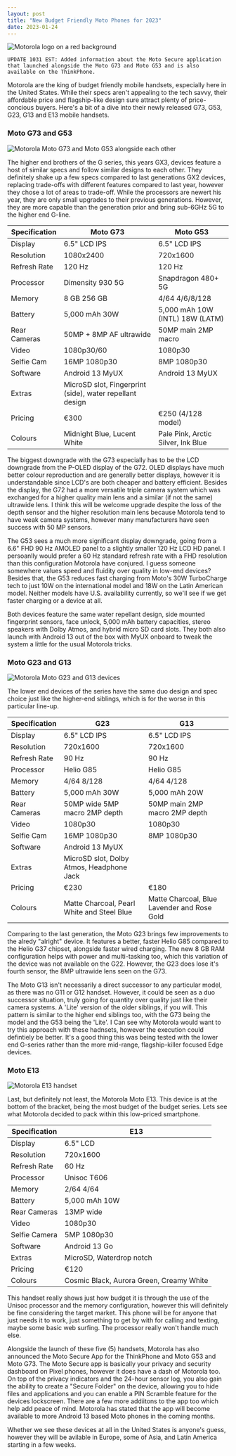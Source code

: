 ```yaml
---
layout: post
title: "New Budget Friendly Moto Phones for 2023"
date: 2023-01-24
---
```


![Motorola logo on a red background](/images/moto.jpg)

`UPDATE 1031 EST: Added information about the Moto Secure application that launched alongside the Moto G73 and Moto G53 and is also available on the ThinkPhone.`

Motorola are the king of budget friendly mobile handsets, especially here in the United States. While their specs aren't appealing to the tech savvy, their affordable price and flagship-like design sure attract plenty of price-concious buyers. Here's a bit of a dive into their newly released G73, G53, G23, G13 and E13 mobile handsets.

### Moto G73 and G53

![Motorola Moto G73 and Moto G53 alongside each other](/images/moto-g53.jpg)

The higher end brothers of the G series, this years GX3, devices feature a host of similar specs and follow similar designs to each other. They definitely shake up a few specs compared to last generations GX2 devices, replacing trade-offs with different features compared to last year, however they chose a lot of areas to trade-off. While the processors are newert his year, they are only small upgrades to their previous generations. However, they are more capable than the generation prior and bring sub-6GHz 5G to the higher end G-line.

| Specification | Moto G73                    | Moto G53                           |
|---------------|-----------------------------|------------------------------------|
| Display       | 6.5" LCD IPS                | 6.5" LCD IPS                       |
| Resolution    | 1080x2400                   | 720x1600                           |
| Refresh Rate  | 120 Hz                      | 120 Hz                             |
| Processor     | Dimensity 930 5G            | Snapdragon 480+ 5G                 |
| Memory        | 8 GB  256 GB                | 4/64   4/6/8/128                   |
| Battery       | 5,000 mAh 30W               | 5,000 mAh 10W (INTL) 18W (LATM)    |
| Rear Cameras  | 50MP + 8MP AF ultrawide     | 50MP main 2MP macro                |
| Video         | 1080p30/60                  | 1080p30                            |
| Selfie Cam    | 16MP 1080p30                | 8MP 1080p30                        |
| Software      | Android 13 MyUX             | Android 13 MyUX                    |
| Extras        | MicroSD slot, Fingerprint (side), water repellant design        ||
| Pricing       | €300                        | €250 (4/128 model)                 |
| Colours       | Midnight Blue, Lucent White | Pale Pink, Arctic Silver, Ink Blue |

The biggest downgrade with the G73 especially has to be the LCD downgrade from the P-OLED display of the G72. OLED displays have much better colour reproduction and are generally better displays, however it is understandable since LCD's are both cheaper and battery efficient. Besides the display, the G72 had a more versatile triple camera system which was exchanged for a higher quality main lens and a similar (if not the same) ultrawide lens. I think this will be welcome upgrade despite the loss of the depth sensor and the higher resolution main lens because Motorola tend to have weak camera systems, however many manufacturers have seen success with 50 MP sensors.

The G53 sees a much more significant display downgrade, going from a 6.6" FHD 90 Hz AMOLED panel to a slightly smaller 120 Hz LCD HD panel. I persoanlly would prefer a 60 Hz standard refresh rate with a FHD resolution than this configuration Motorola have conjured. I guess someone somewhere values speed and fluidity over quality in low-end devices? Besides that, the G53 reduces fast charging from Moto's 30W TurboCharge tech to just 10W on the international model and 18W on the Latin American model. Neither models have U.S. availability currently, so we'll see if we get faster charging or a device at all.

Both devices feature the same water repellant design, side mounted fingerprint sensors, face unlock, 5,000 mAh battery capacities, stereo speakers with Dolby Atmos, and hybrid micro SD card slots. They both also launch with Android 13 out of the box with MyUX onboard to tweak the system a little for the usual Motorola tricks. 

### Moto G23 and G13

![Motorola Moto G23 and G13 devices](/images/moto-g23.jpg)

The lower end devices of the series have the same duo design and spec choice just like the higher-end siblings, which is for the worse in this particular line-up. 

| Specification | G23                                        | G13                                         |
|---------------|--------------------------------------------|---------------------------------------------|
| Display       | 6.5" LCD IPS                               | 6.5" LCD IPS                                |
| Resolution    | 720x1600                                   | 720x1600                                    |
| Refresh Rate  | 90 Hz                                      | 90 Hz                                       |
| Processor     | Helio G85                                  | Helio G85                                   |
| Memory        | 4/64  8/128                                | 4/64  4/128                                 |
| Battery       | 5,000 mAh 30W                              | 5,000 mAh 20W                               |
| Rear Cameras  | 50MP wide 5MP macro 2MP depth              | 50MP main 2MP macro 2MP depth               |
| Video         | 1080p30                                    | 1080p30                                     |
| Selfie Cam    | 16MP 1080p30                               | 8MP 1080p30                                 |
| Software      | Android 13 MyUX                                                                         ||
| Extras        | MicroSD slot, Dolby Atmos, Headphone Jack                                               ||
| Pricing       | €230                                       | €180                                        |
| Colours       | Matte Charcoal, Pearl White and Steel Blue | Matte Charcoal, Blue Lavender and Rose Gold |

Comparing to the last generation, the Moto G23 brings few improvements to the alredy "alright" device. It features a better, faster Helio G85 compared to the Helio G37 chipset, alongside faster wired charging. The new 8 GB RAM configuration helps with power and multi-tasking too, which this variation of the device was not available on the G22. However, the G23 does lose it's fourth sensor, the 8MP ultrawide lens seen on the G73. 

The Moto G13 isn't necessarily a direct successor to any particular model, as there was no G11 or G12 handset. However, it could be seen as a duo successor situation, truly going for quantity over quality just like their camera systems. A 'Lite' version of the older siblings, if you will. This pattern is similar to the higher end siblings too, with the G73 being the model and the G53 being the 'Lite'. I Can see why Motorola would want to try this approach with these hadnsets, however the execution could defintiely be better. It's a good thing this was being tested with the lower end G-series rather than the more mid-range, flagship-killer focused Edge devices.

### Moto E13

![Motorola E13 handset](/images/moto-e13.jpg)

Last, but definitely not least, the Motorola Moto E13. This device is at the bottom of the bracket, being the most budget of the budget series. Lets see what Motorola decided to pack within this low-priced smartphone. 

| Specification | E13                                      |
|---------------|------------------------------------------|
| Display       | 6.5" LCD                                 |
| Resolution    | 720x1600                                 |
| Refresh Rate  | 60 Hz                                    |
| Processor     | Unisoc T606                              |
| Memory        | 2/64  4/64                               |
| Battery       | 5,000 mAh 10W                            |
| Rear Cameras  | 13MP wide                                |
| Video         | 1080p30                                  |
| Selfie Camera | 5MP 1080p30                              |
| Software      | Android 13 Go                            |
| Extras        | MicroSD, Waterdrop notch                 |
| Pricing       | €120                                     |
| Colours       | Cosmic Black, Aurora Green, Creamy White |

This handset really shows just how budget it is through the use of the Unisoc processor and the memory configuration, however this will definitely be fine considering the target market. This phone will be for anyone that just needs it to work, just something to get by with for calling and texting, maybe some basic web surfing. The processor really won't handle much else.

Alongside the launch of these five (5) handsets, Motorola has also announced the Moto Secure App for the ThinkPhone and Moto G53 and Moto G73. The Moto Secure app is basically your privacy and security dashboard on Pixel phones, however it does have a dash of Motorola too. On top of the privacy indicators and the 24-hour sensor log, you also gain the ability to create a "Secure Folder" on the device, allowing you to hide files and applications and you can enable a PIN Scramble feature for the devices lockscreen. There are a few more addiitons to the app too which help add peace of mind. Motorola has stated that the app will become available to more Android 13 based Moto phones in the coming months.




Whether we see these devices at all in the United States is anyone's guess, however they will be avilable in Europe, some of Asia, and Latin America starting in a few weeks.
